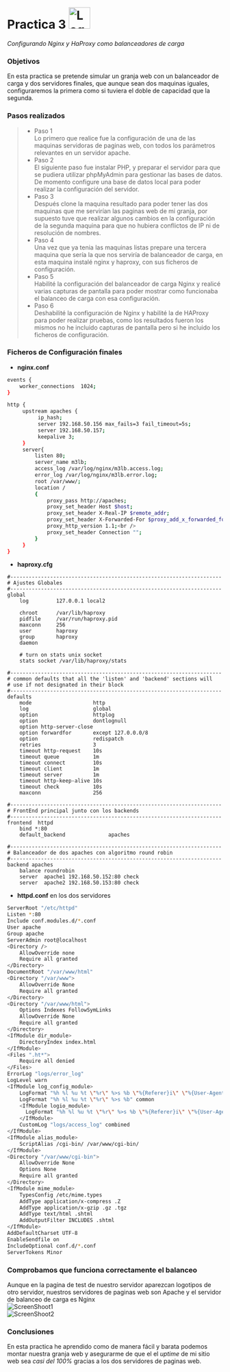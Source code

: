 Practica 3 <img src="nginx.jpg" alt="Logotipo" width="50px" height="50px">
==========
*Configurando Nginx y HaProxy como balanceadores de carga*

### Objetivos
En esta practica se pretende simular un granja web con un balanceador de carga y dos servidores finales, que aunque sean dos maquinas iguales, configuraremos la primera como si tuviera el doble de capacidad que la segunda.

### Pasos realizados
> * Paso 1 <br />
> Lo primero que realice fue la configuración de una de las maquinas servidoras de paginas web, con todos los parámetros relevantes en un servidor apache. <br />
> * Paso 2 <br />
> El siguiente paso fue instalar PHP, y preparar el servidor para que se pudiera utilizar phpMyAdmin para gestionar las bases de datos. De momento configure una base de datos local para poder realizar la configuración del servidor. <br />
> * Paso 3 <br />
> Después clone la maquina resultado para poder tener las dos maquinas que me servirían las paginas web de mi granja, por supuesto tuve que realizar algunos cambios en la configuración de la segunda maquina para que no hubiera conflictos de IP ni de resolución de nombres. <br />
> * Paso 4 <br />
> Una vez que ya tenia las maquinas listas prepare una tercera maquina que sería la que nos serviría de balanceador de carga, en esta maquina instalé nginx y haproxy, con sus ficheros de configuración. <br />
> * Paso 5 <br />
> Habilité la configuración del balanceador de carga Nginx y realicé varias capturas de pantalla para poder mostrar como funcionaba el balanceo de carga con esa configuración. <br />
> * Paso 6 <br />
> Deshabilité la configuración de Nginx y habilité la de HAProxy para poder realizar pruebas, como los resultados fueron los mismos no he incluido capturas de pantalla pero si he incluido los ficheros de configuración. <br />

### Ficheros de Configuración finales

* **nginx.conf**
```bash
events {
    worker_connections  1024;
}

http {
     upstream apaches {
          ip_hash;
          server 192.168.50.156 max_fails=3 fail_timeout=5s;
          server 192.168.50.157;
          keepalive 3;
     }
     server{
         listen 80;
         server_name m3lb;
         access_log /var/log/nginx/m3lb.access.log;
         error_log /var/log/nginx/m3lb.error.log;
         root /var/www/;
         location /
         {
             proxy_pass http://apaches;
             proxy_set_header Host $host;
             proxy_set_header X-Real-IP $remote_addr;
             proxy_set_header X-Forwarded-For $proxy_add_x_forwarded_for;
             proxy_http_version 1.1;<br />
             proxy_set_header Connection "";
         }
     }
}
```
* **haproxy.cfg**
```
#---------------------------------------------------------------------
# Ajustes Globales
#---------------------------------------------------------------------
global
    log         127.0.0.1 local2

    chroot      /var/lib/haproxy
    pidfile     /var/run/haproxy.pid
    maxconn     256
    user        haproxy
    group       haproxy
    daemon

    # turn on stats unix socket
    stats socket /var/lib/haproxy/stats

#---------------------------------------------------------------------
# common defaults that all the 'listen' and 'backend' sections will
# use if not designated in their block
#---------------------------------------------------------------------
defaults
    mode                    http
    log                     global
    option                  httplog
    option                  dontlognull
    option http-server-close
    option forwardfor       except 127.0.0.0/8
    option                  redispatch
    retries                 3
    timeout http-request    10s
    timeout queue           1m
    timeout connect         10s
    timeout client          1m
    timeout server          1m
    timeout http-keep-alive 10s
    timeout check           10s
    maxconn                 256

#---------------------------------------------------------------------
# FrontEnd principal junto con los backends
#---------------------------------------------------------------------
frontend  httpd
    bind *:80
    default_backend              apaches

#---------------------------------------------------------------------
# Balanceador de dos apaches con algoritmo round robin
#---------------------------------------------------------------------
backend apaches
    balance roundrobin
    server  apache1 192.168.50.152:80 check
    server  apache2 192.168.50.153:80 check
```

* **httpd.conf** en los dos servidores
```bash
ServerRoot "/etc/httpd"
Listen *:80
Include conf.modules.d/*.conf
User apache
Group apache
ServerAdmin root@localhost
<Directory />
    AllowOverride none
    Require all granted
</Directory>
DocumentRoot "/var/www/html"
<Directory "/var/www">
    AllowOverride None
    Require all granted
</Directory>
<Directory "/var/www/html">
    Options Indexes FollowSymLinks
    AllowOverride None
    Require all granted
</Directory>
<IfModule dir_module>
    DirectoryIndex index.html
</IfModule>
<Files ".ht*">
    Require all denied
</Files>
ErrorLog "logs/error_log"
LogLevel warn
<IfModule log_config_module>
    LogFormat "%h %l %u %t \"%r\" %>s %b \"%{Referer}i\" \"%{User-Agent}i\"" combined
    LogFormat "%h %l %u %t \"%r\" %>s %b" common
    <IfModule logio_module>
      LogFormat "%h %l %u %t \"%r\" %>s %b \"%{Referer}i\" \"%{User-Agent}i\" %I %O" combinedio
    </IfModule>
    CustomLog "logs/access_log" combined
</IfModule>
<IfModule alias_module>
    ScriptAlias /cgi-bin/ /var/www/cgi-bin/
</IfModule>
<Directory "/var/www/cgi-bin">
    AllowOverride None
    Options None
    Require all granted
</Directory>
<IfModule mime_module>
    TypesConfig /etc/mime.types
    AddType application/x-compress .Z
    AddType application/x-gzip .gz .tgz
    AddType text/html .shtml
    AddOutputFilter INCLUDES .shtml
</IfModule>
AddDefaultCharset UTF-8
EnableSendfile on
IncludeOptional conf.d/*.conf
ServerTokens Minor
```
### Comprobamos que funciona correctamente el balanceo
Aunque en la pagina de test de nuestro servidor aparezcan logotipos de otro servidor, nuestros servidores de paginas web son Apache y el servidor de balanceo de carga es Nginx <br />
<img src="screenshoot1.jpg" alt="ScreenShoot1"> <br />
<img src="screenshoot2.jpg" alt="ScreenShoot2"> <br />
### Conclusiones
En esta practica he aprendido como de manera fácil y barata podemos montar nuestra granja web y asegurarme de que el el *uptime* de mi sitio web sea *casi del 100%* gracias a los dos servidores de paginas web.